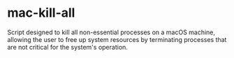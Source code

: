 # mac-kill-all
Script designed to kill all non-essential processes on a macOS machine, allowing the user to free up system resources by terminating processes that are not critical for the system's operation. 

